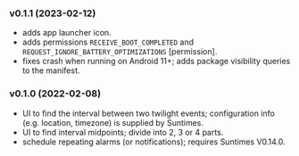 
### v0.1.1 (2023-02-12)
* adds app launcher icon.
* adds permissions `RECEIVE_BOOT_COMPLETED` and `REQUEST_IGNORE_BATTERY_OPTIMIZATIONS` [permission].
* fixes crash when running on Android 11+; adds package visibility queries to the manifest.

### v0.1.0 (2022-02-08)
* UI to find the interval between two twilight events; configuration info (e.g. location, timezone) is supplied by Suntimes.
* UI to find interval midpoints; divide into 2, 3 or 4 parts.
* schedule repeating alarms (or notifications); requires Suntimes V0.14.0.